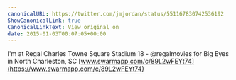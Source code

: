 ```yaml
---
canonicalURL: https://twitter.com/jmjordan/status/551167830742536192
ShowCanonicalLink: true
CanonicalLinkText: View original on
date: 2015-01-03T00:07:05+00:00
---
```

I'm at Regal Charles Towne Square Stadium 18 - @regalmovies for Big Eyes in North Charleston, SC [www.swarmapp.com/c/89L2wFEYt74](https://www.swarmapp.com/c/89L2wFEYt74)